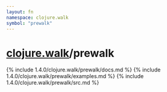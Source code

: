 ```yaml
---
layout: fn
namespace: clojure.walk
symbol: "prewalk"
---
```


# [clojure.walk](../)/prewalk

{% include 1.4.0/clojure.walk/prewalk/docs.md %}
{% include 1.4.0/clojure.walk/prewalk/examples.md %}
{% include 1.4.0/clojure.walk/prewalk/src.md %}

